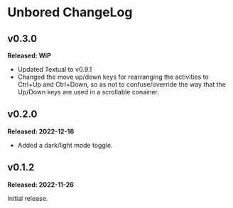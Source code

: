 # Unbored ChangeLog

## v0.3.0

**Released: WiP**

- Updated Textual to v0.9.1
- Changed the move up/down keys for rearranging the activities to Ctrl+Up
  and Ctrl+Down, so as not to confuse/override the way that the Up/Down keys
  are used in a scrollable conainer.

## v0.2.0

**Released: 2022-12-16**

- Added a dark/light mode toggle.

## v0.1.2

**Released: 2022-11-26**

Initial release.

[//]: # (ChangeLog.md ends here)
